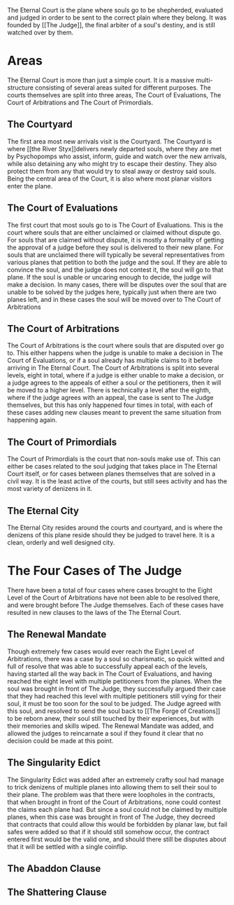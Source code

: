 The Eternal Court is the plane where souls go to be shepherded, evaluated and judged in order to be sent to the correct plain where they belong. It was founded by [[The Judge]], the final arbiter of a soul's destiny, and is still watched over by them.

# Areas

The Eternal Court is more than just a simple court. It is a massive multi-structure consisting of several areas suited for different purposes. The courts themselves are split into three areas, The Court of Evaluations, The Court of Arbitrations and The Court of Primordials.

## The Courtyard
The first area most new arrivals visit is the Courtyard. The Courtyard is where [[the River Styx]]delivers newly departed souls, where they are met by Psychopomps who assist, inform, guide and watch over the new arrivals, while also detaining any who might try to escape their destiny. They also protect them from any that would try to steal away or destroy said souls. Being the central area of the Court, it is also where most planar visitors enter the plane.

## The Court of Evaluations
The first court that most souls go to is The Court of Evaluations. This is the court where souls that are either unclaimed or claimed without dispute go. For souls that are claimed without dispute, it is mostly a formality of getting the approval of a judge before they soul is delivered to their new plane. For souls that are unclaimed there will typically be several representatives from various planes that petition to both the judge and the soul. If they are able to convince the soul, and the judge does not contest it, the soul will go to that plane. If the soul is unable or uncaring enough to decide, the judge will make a decision. In many cases, there will be disputes over the soul that are unable to be solved by the judges here, typically just when there are two planes left, and in these cases the soul will be moved over to The Court of Arbitrations

## The Court of Arbitrations
The Court of Arbitrations is the court where souls that are disputed over go to. This either happens when the judge is unable to make a decision in The Court of Evaluations, or if a soul already has multiple claims to it before arriving in The Eternal Court. The Court of Arbitrations is split into several levels, eight in total, where if a judge is either unable to make a decision, or a judge agrees to the appeals of either a soul or the petitioners, then it will be moved to a higher level. There is technically a level after the eighth, where if the judge agrees with an appeal, the case is sent to The Judge themselves, but this has only happened four times in total, with each of these cases adding new clauses meant to prevent the same situation from happening again.

## The Court of Primordials
The Court of Primordials is the court that non-souls make use of. This can either be cases related to the soul judging that takes place in The Eternal Court itself, or for cases between planes themselves that are solved in a civil way. It is the least active of the courts, but still sees activity and has the most variety of denizens in it.

## The Eternal City
The Eternal City resides around the courts and courtyard, and is where the denizens of this plane reside should they be judged to travel here. It is a clean, orderly and well designed city.

# The Four Cases of The Judge
There have been a total of four cases where cases brought to the Eight Level of the Court of Arbitrations have not been able to be resolved there, and were brought before The Judge themselves. Each of these cases have resulted in new clauses to the laws of the The Eternal Court.

## The Renewal Mandate
Though extremely few cases would ever reach the Eight Level of Arbitrations, there was a case by a soul so charismatic, so quick witted and full of resolve that was able to successfully appeal each of the levels, having started all the way back in The Court of Evaluations, and having reached the eight level with multiple petitioners from the planes. When the soul was brought in front of The Judge, they successfully argued their case that they had reached this level with multiple petitioners still vying for their soul, it must be too soon for the soul to be judged. The Judge agreed with this soul, and resolved to send the soul back to [[The Forge of Creations]] to be reborn anew, their soul still touched by their experiences, but with their memories and skills wiped. The Renewal Mandate was added, and allowed the judges to reincarnate a soul if they found it clear that no decision could be made at this point.

## The Singularity Edict
The Singularity Edict was added after an extremely crafty soul had manage to trick denizens of multiple planes into allowing them to sell their soul to their plane. The problem was that there were loopholes in the contracts, that when brought in front of the Court of Arbitrations, none could contest the claims each plane had. But since a soul could not be claimed by multiple planes, when this case was brought in front of The Judge, they decreed that contracts that could allow this would be forbidden by planar law, but fail safes were added so that if it should still somehow occur, the contract entered first would be the valid one, and should there still be disputes about that it will be settled with a single coinflip. 

## The Abaddon Clause

## The Shattering Clause
